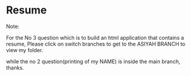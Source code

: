 # Resume

Note:

For the No 3 question which is to build an html application that contains a resume, Please click on switch branches to get to the ASIYAH BRANCH to view my folder.

while the no 2 question(printing of my NAME) is inside the main branch, thanks.